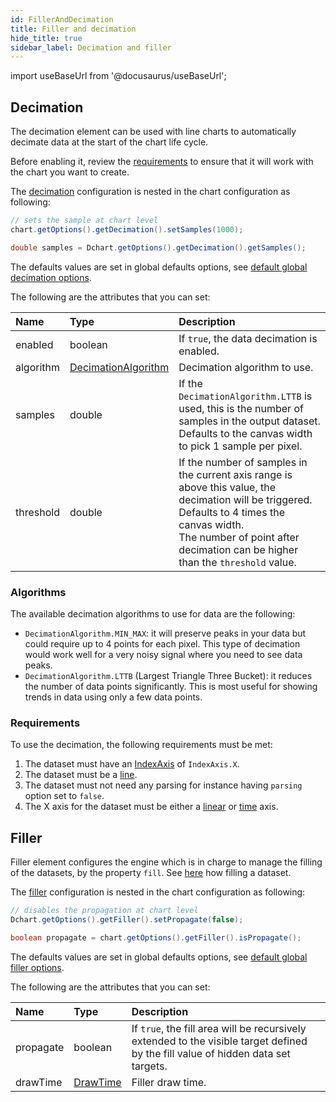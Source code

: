 ```yaml
---
id: FillerAndDecimation
title: Filler and decimation
hide_title: true
sidebar_label: Decimation and filler
---
```

import useBaseUrl from '@docusaurus/useBaseUrl';

## Decimation

The decimation element can be used with line charts to automatically decimate data at the start of the chart life cycle. 

Before enabling it, review the [requirements](#requirements) to ensure that it will work with the chart you want to create.

The [decimation](https://pepstock-org.github.io/Charba/6.2/org/pepstock/charba/client/configuration/Decimation.html) configuration is nested in the chart configuration as following:

```java
// sets the sample at chart level
chart.getOptions().getDecimation().setSamples(1000);

double samples = Dchart.getOptions().getDecimation().getSamples();
```
The defaults values are set in global defaults options, see [default global decimation options](../defaults/DefaultsCharts#decimation).

The following are the attributes that you can set:

| Name | Type | Description
| :- | :- | :- 
| enabled | boolean | If `true`, the data decimation is enabled.
| algorithm | [DecimationAlgorithm](https://pepstock-org.github.io/Charba/6.2/org/pepstock/charba/client/enums/DecimationAlgorithm.html) | Decimation algorithm to use.
| samples | double | If the `DecimationAlgorithm.LTTB` is used, this is the number of samples in the output dataset. Defaults to the canvas width to pick 1 sample per pixel.
| threshold | double | If the number of samples in the current axis range is above this value, the decimation will be triggered.<br/>Defaults to 4 times the canvas width.<br/>The number of point after decimation can be higher than the `threshold` value.

### Algorithms

The available decimation algorithms to use for data are the following:

* `DecimationAlgorithm.MIN_MAX`: it will preserve peaks in your data but could require up to 4 points for each pixel. This type of decimation would work well for a very noisy signal where you need to see data peaks.
* `DecimationAlgorithm.LTTB` (Largest Triangle Three Bucket): it reduces the number of data points significantly. This is most useful for showing trends in data using only a few data points.

### Requirements

To use the decimation, the following requirements must be met:

1. The dataset must have an [IndexAxis](https://pepstock-org.github.io/Charba/6.2/org/pepstock/charba/client/enums/IndexAxis.html) of `IndexAxis.X`.
2. The dataset must be a [line](https://pepstock-org.github.io/Charba/6.2/org/pepstock/charba/client/data/LineDataset.html).
3. The dataset must not need any parsing for instance having `parsing` option set to `false`.
4. The X axis for the dataset must be either a [linear](https://pepstock-org.github.io/Charba/6.2/org/pepstock/charba/client/configuration/CartesianLinearAxis.html) or [time](https://pepstock-org.github.io/Charba/6.2/org/pepstock/charba/client/configuration/CartesianTimeAxis.html) axis.

## Filler

Filler element configures the engine which is in charge to manage the filling of the datasets, by the property `fill`. See [here](../coloring/Colors#filling) how filling a dataset.

The [filler](https://pepstock-org.github.io/Charba/6.2/org/pepstock/charba/client/configuration/Filler.html) configuration is nested in the chart configuration as following:

```java
// disables the propagation at chart level
Dchart.getOptions().getFiller().setPropagate(false);

boolean propagate = chart.getOptions().getFiller().isPropagate();
```

The defaults values are set in global defaults options, see [default global filler options](../defaults/DefaultsCharts#filler).

The following are the attributes that you can set:

| Name | Type | Description
| :- | :- | :-
| propagate | boolean | If `true`, the fill area will be recursively extended to the visible target defined by the fill value of hidden data set targets.
| drawTime | [DrawTime](https://pepstock-org.github.io/Charba/6.2/org/pepstock/charba/client/enums/DrawTime.html) | Filler draw time. 
